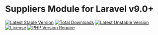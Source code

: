 # Suppliers Module for Laravel v9.0+
[![Latest Stable Version](http://poser.pugx.org/dynamik-app/suppliers-module/v)](https://packagist.org/packages/dynamik-app/suppliers-module) [![Total Downloads](http://poser.pugx.org/dynamik-app/suppliers-module/downloads)](https://packagist.org/packages/dynamik-app/suppliers-module) [![Latest Unstable Version](http://poser.pugx.org/dynamik-app/suppliers-module/v/unstable)](https://packagist.org/packages/dynamik-app/suppliers-module) [![License](http://poser.pugx.org/dynamik-app/suppliers-module/license)](https://packagist.org/packages/dynamik-app/suppliers-module) [![PHP Version Require](http://poser.pugx.org/dynamik-app/suppliers-module/require/php)](https://packagist.org/packages/dynamik-app/suppliers-module)
